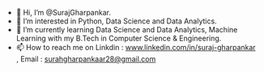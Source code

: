 - 👋 Hi, I’m @SurajGharpankar.
- 👀 I’m interested in Python, Data Science and Data Analytics.
- 🌱 I’m currently learning  Data Science and Data Analytics, Machine Learning with my B.Tech in Computer Science & Engineering.
- 📫 How to reach me on Linkdin : www.linkedin.com/in/suraj-gharpankar , Email : surahgharpankaar28@gmail.com
